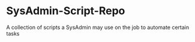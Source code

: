 # SysAdmin-Script-Repo
A collection of scripts a SysAdmin may use on the job to automate certain tasks

